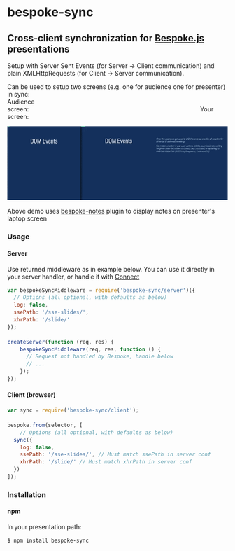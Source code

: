 # bespoke-sync
## Cross-client synchronization for [Bespoke.js](https://github.com/markdalgleish/bespoke.js) presentations

Setup with Server Sent Events (for Server -> Client communication) and plain XMLHttpRequests (for Client -> Server communication).

Can be used to setup two screens (e.g. one for audience one for presenter) in sync:  
Audience screen:                            Your screen:

<img src="presentation.gif" />

Above demo uses [bespoke-notes](https://github.com/medikoo/bespoke-notes#bespoke-notes) plugin to display notes on presenter's laptop screen

### Usage

#### Server

Use returned middleware as in example below. You can use it directly in your server handler, or handle it with [Connect](http://www.senchalabs.org/connect/)

```javascript
var bespokeSyncMiddleware = require('bespoke-sync/server')({
  // Options (all optional, with defaults as below)
  log: false,
  ssePath: '/sse-slides/',
  xhrPath: '/slide/'
});

createServer(function (req, res) {
	bespokeSyncMiddleware(req, res, function () {
	  // Request not handled by Bespoke, handle below
	  // ...
	});
});
```

#### Client (browser)

```javascript
var sync = require('bespoke-sync/client');

bespoke.from(selector, [
	// Options (all optional, with defaults as below)
  sync({
    log: false,
    ssePath: '/sse-slides/', // Must match ssePath in server conf
    xhrPath: '/slide/' // Must match xhrPath in server conf
  })
]);
```

### Installation
#### npm

In your presentation path:

	$ npm install bespoke-sync
